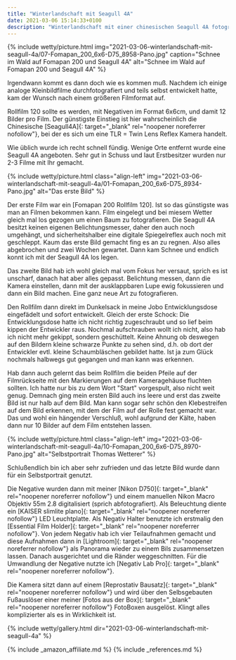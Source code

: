 ```yaml
---
title: "Winterlandschaft mit Seagull 4A"
date: 2021-03-06 15:14:33+0100
description: "Winterlandschaft mit einer chinesischen Seagull 4A fotografiert"
---
```

{% include wetty/picture.html img="2021-03-06-winterlandschaft-mit-seagull-4a/07-Fomapan_200_6x6-D75_8958-Pano.jpg" caption="Schnee im Wald auf Fomapan 200 und Seagull 4A" alt="Schnee im Wald auf Fomapan 200 und Seagull 4A" %}

Irgendwann kommt es dann doch wie es kommen muß. Nachdem ich einige analoge Kleinbildfilme durchfotografiert und teils selbst entwickelt hatte, kam der Wunsch nach einem größeren Filmformat auf. 

Rollfilm 120 sollte es werden, mit Negativen im Format 6x6cm, und damit 12 Bilder pro Film. Der günstigste Einstieg ist hier wahrscheinlich die Chinesische [Seagull4A]{: target="_blank" rel="noopener noreferrer nofollow"}, bei der es sich um eine TLR = Twin Lens Reflex Kamera handelt.

Wie üblich wurde ich recht schnell fündig. Wenige Orte entfernt wurde eine Seagull 4A angeboten. Sehr gut in Schuss und laut Erstbesitzer wurden nur 2-3 Filme mit Ihr gemacht.

{% include wetty/picture.html class="align-left" img="2021-03-06-winterlandschaft-mit-seagull-4a/01-Fomapan_200_6x6-D75_8934-Pano.jpg" alt="Das erste Bild" %}

Der erste Film war ein [Fomapan 200 Rollfilm 120]. Ist so das günstigste was man an Filmen bekommen kann. Film eingelegt und bei miesem Wetter gleich mal los gezogen um einen Baum zu fotografieren. Die Seagull 4A besitzt keinen eigenen Belichtungsmesser, daher den auch noch umgehängt, und sicherheitshalber eine digitale Spiegelreflex auch noch mit geschleppt. Kaum das erste Bild gemacht fing es an zu regnen. Also alles abgebrochen und zwei Wochen gewartet. Dann kam Schnee und endlich konnt ich mit der Seagull 4A los legen.

Das zweite Bild hab ich wohl gleich mal vom Fokus her versaut, sprich es ist unscharf, danach hat aber alles gepasst. Belichtung messen, dann die Kamera einstellen, dann mit der ausklappbaren Lupe ewig fokussieren und dann ein Bild machen. Eine ganz neue Art zu fotografieren.

Den Rollfilm dann direkt im Dunkelsack in meine Jobo Entwicklungsdose eingefädelt und sofort entwickelt. Gleich der erste Schock: Die Entwicklungsdose hatte ich nicht richtig zugeschraubt und so lief beim kippen der Entwickler raus. Nochmal aufschrauben wollt ich nicht, also hab ich nicht mehr gekippt, sondern geschüttelt. Keine Ahnung ob deswegen auf den Bildern kleine schwarze Punkte zu sehen sind, d.h. ob dort der Entwickler evtl. kleine Schaumbläschen gebildet hatte. Ist ja zum Glück nochmals halbwegs gut gegangen und man kann was erkennen. 

Hab dann auch gelernt das beim Rollfilm die beiden Pfeile auf der Filmrückseite mit den Markierungen auf dem Kameragehäuse fluchten sollten. Ich hatte nur bis zu dem Wort "Start" vorgespult, also nicht weit genug. Demnach ging mein ersten Bild auch ins leere und erst das zweite Bild ist nur halb auf dem Bild. Man kann sogar sehr schön den Klebestreifen auf dem Bild erkennen, mit dem der Film auf der Rolle fest gemacht war. Das und wohl ein hängender Verschluß, wohl aufgrund der Kälte, haben dann nur 10 Bilder auf dem Film entstehen lassen.

{% include wetty/picture.html class="align-left" img="2021-03-06-winterlandschaft-mit-seagull-4a/10-Fomapan_200_6x6-D75_8970-Pano.jpg" alt="Selbstportrait Thomas Wetterer" %}

Schlußendlich bin ich aber sehr zufrieden und das letzte Bild wurde dann für ein Selbstportrait genutzt.

Die Negative wurden dann mit meiner [Nikon D750]{: target="_blank" rel="noopener noreferrer nofollow"} und einem manuellen Nikon Macro Objektiv 55m 2.8 digitalisiert (sprich abfotografiert). Als Beleuchtung diente ein [KAISER slimlite plano]{: target="_blank" rel="noopener noreferrer nofollow"} LED Leuchtplatte. Als Negativ Halter benutzte ich erstmalig den [Essential Film Holder]{: target="_blank" rel="noopener noreferrer nofollow"}. Von jedem Negativ hab ich vier Teilaufnahmen gemacht und diese Aufnahmen dann in [Lightroom]{: target="_blank" rel="noopener noreferrer nofollow"} als Panorama wieder zu einem Bils zusammensetzen lassen. Danach ausgerichtet und die Ränder weggeschnitten. Für die Umwandlung der Negative nutzte ich [Negativ Lab Pro]{: target="_blank" rel="noopener noreferrer nofollow"}.

Die Kamera sitzt dann auf einem [Reprostativ Bausatz]{: target="_blank" rel="noopener noreferrer nofollow"} und wird über den Selbsgebauten Fußauslöser einer meiner [Fotos aus der Box]{: target="_blank" rel="noopener noreferrer nofollow"} FotoBoxen ausgelöst. Klingt alles komplizierter als es in Wirklichkeit ist.

{% include wetty/gallery.html dir="2021-03-06-winterlandschaft-mit-seagull-4a" %}


{% include _amazon_affiliate.md %}
{% include _references.md %}
